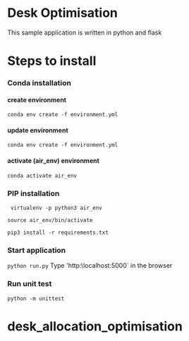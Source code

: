 # Desk Optimisation 

 This sample application is written in python and flask 

# Steps to install 

### Conda installation 

#### create environment  
`conda env create -f environment.yml`

#### update environment 
`conda env create -f environment.yml`

####  activate (air_env) environment
`conda activate air_env`

###  PIP installation

` virtualenv -p python3 air_env`

`source air_env/bin/activate`

`pip3 install -r requirements.txt`

###  Start application

`python run.py`
 Type 'http:\localhost:5000` in the browser 

### Run unit test 
`python -m unittest`




# desk_allocation_optimisation
